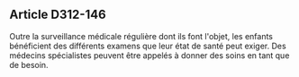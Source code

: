 ## Article D312-146

Outre la surveillance médicale régulière dont ils font l'objet, les enfants bénéficient des différents examens
que leur état de santé peut exiger. Des médecins spécialistes peuvent être appelés à donner des soins en tant
que de besoin.


